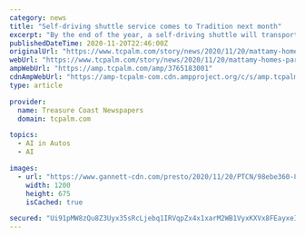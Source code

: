```yaml
---
category: news
title: "Self-driving shuttle service comes to Tradition next month"
excerpt: "By the end of the year, a self-driving shuttle will transport Tradition residents to various locations throughout town such as Cleveland Clinic hospital"
publishedDateTime: 2020-11-20T22:46:00Z
originalUrl: "https://www.tcpalm.com/story/news/2020/11/20/mattamy-homes-partners-beep-self-driving-shuttles-tradition/3765183001/"
webUrl: "https://www.tcpalm.com/story/news/2020/11/20/mattamy-homes-partners-beep-self-driving-shuttles-tradition/3765183001/"
ampWebUrl: "https://amp.tcpalm.com/amp/3765183001"
cdnAmpWebUrl: "https://amp-tcpalm-com.cdn.ampproject.org/c/s/amp.tcpalm.com/amp/3765183001"
type: article

provider:
  name: Treasure Coast Newspapers
  domain: tcpalm.com

topics:
  - AI in Autos
  - AI

images:
  - url: "https://www.gannett-cdn.com/presto/2020/11/20/PTCN/98ebe360-8270-4119-8780-e8d8f0c9362a-TCN_TRADITION_SELF_DRIVING_02.jpg?auto=webp&crop=3599,2024,x1,y243&format=pjpg&width=1200"
    width: 1200
    height: 675
    isCached: true

secured: "Ui91pMW8zQu8Z3Uyx35sRcLjebq1IRVqpZx4x1xarM2WB1VyxKXVx8FEayxeIE5Fql+2uv9g5FayaH9JHKfZRgOleAkEp6hpTLExfwGA8iCMyBNEbP080v/jo4JYq+Cg+M1IpuZ4DjdIu4Vy8QWbSCyuwMKARPxTKxtw4t5dGHsq+mkbl0xycBb8qjrRrN/hG62NXR0xLEarm2/4w4XsMBXA1it+i229QPGJhgiBnV5cLesFkOuSpWtYs1v9kyLGANakZjonp0Mx8EfuNrf3FTjKWrAptI59n0tyL0pxHHNp0M5jjsHxs6dvh6yxf8HlB05VLXmWvp41gXaL+FJaUnreaTdQ/4gSFQK8JwMSPY4=;MujUGnlTUWSbL6gq9XKHYg=="
---
```


